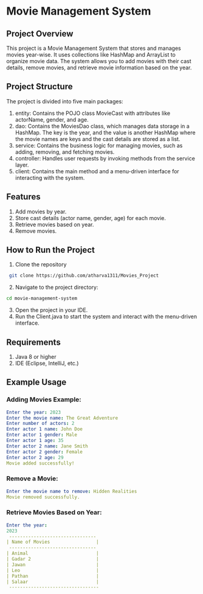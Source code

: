 # Movie Management System

## Project Overview

This project is a Movie Management System that stores and manages movies year-wise. It uses collections like HashMap and ArrayList to organize movie data. The system allows you to add movies with their cast details, remove movies, and retrieve movie information based on the year.

## Project Structure
The project is divided into five main packages:

1. entity: Contains the POJO class MovieCast with attributes like actorName, gender, and age.
2. dao: Contains the MoviesDao class, which manages data storage in a HashMap. The key is the year, and the value is another HashMap where the movie names are keys and the cast details are stored as a list.
3. service: Contains the business logic for managing movies, such as adding, removing, and fetching movies.
4. controller: Handles user requests by invoking methods from the service layer.
5. client: Contains the main method and a menu-driven interface for interacting with the system.

## Features
1. Add movies by year.
2. Store cast details (actor name, gender, age) for each movie.
3. Retrieve movies based on year.
4. Remove movies.

## How to Run the Project
1. Clone the repository

```bash
 git clone https://github.com/atharva1311/Movies_Project
```
2. Navigate to the project directory:
```bash
cd movie-management-system
```
3. Open the project in your IDE.
4. Run the Client.java to start the system and interact with the menu-driven interface.

## Requirements
1. Java 8 or higher
2. IDE (Eclipse, IntelliJ, etc.)

## Example Usage
### Adding Movies Example:
```yaml
Enter the year: 2023
Enter the movie name: The Great Adventure
Enter number of actors: 2
Enter actor 1 name: John Doe
Enter actor 1 gender: Male
Enter actor 1 age: 35
Enter actor 2 name: Jane Smith
Enter actor 2 gender: Female
Enter actor 2 age: 29
Movie added successfully!
```
### Remove a Movie:
```yaml
Enter the movie name to remove: Hidden Realities
Movie removed successfully.
```
### Retrieve Movies Based on Year:
```yaml
Enter the year: 
2023
 --------------------------------
| Name of Movies                 |
 --------------------------------
| Animal                         |
| Gadar 2                        |
| Jawan                          |
| Leo                            |
| Pathan                         |
| Salaar                         |
 ---------------------------------
```






